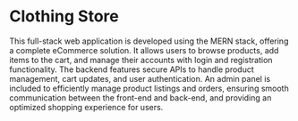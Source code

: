 # Clothing Store
This full-stack web application is developed using the MERN stack, offering a complete eCommerce solution. It allows users to browse products, add items to the cart, and manage their accounts with login and registration functionality. The backend features secure APIs to handle product management, cart updates, and user authentication. An admin panel is included to efficiently manage product listings and orders, ensuring smooth communication between the front-end and back-end, and providing an optimized shopping experience for users.
